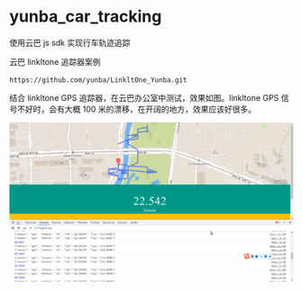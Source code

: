 # yunba_car_tracking

使用云巴 js sdk 实现行车轨迹追踪

云巴 linkltone 追踪器案例

```url
https://github.com/yunba/LinkltOne_Yunba.git
```

结合 linkltone GPS 追踪器，在云巴办公室中测试，效果如图。linkltone GPS 信号不好时，会有大概 100 米的漂移，在开阔的地方，效果应该好很多。

 ![image](https://raw.githubusercontent.com/yunbademo/yunba_car_tracking/for-linkltone-gps-example/image/cap.png)
